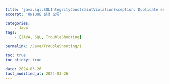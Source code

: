 ```yaml
---
title: 'java.sql.SQLIntegrityConstraintViolationException: Duplicate entry  ~ for key ~'
excerpt: 'UNIQUE 설정 오류'

categories:
    - Java
tags:
    - [JAVA, SQL, TroubleShooting]

permalink: /Java/TroubleShooting/1

toc: true
toc_sticky: true

date: 2024-03-26
last_modified_at: 2024-03-26
---
```

